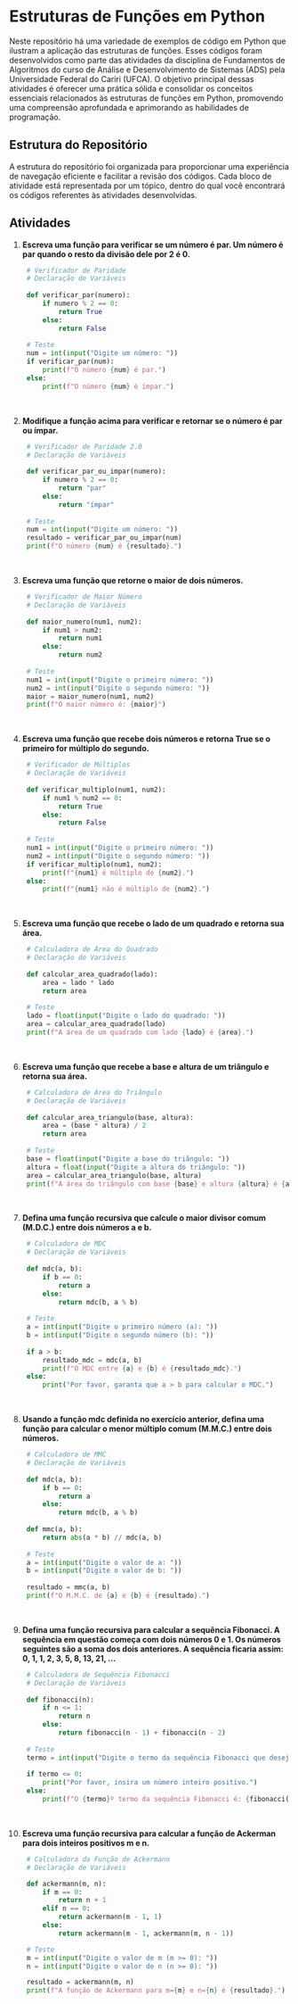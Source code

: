 # Estruturas de Funções em Python

Neste repositório há uma variedade de exemplos de código em Python que ilustram a aplicação das estruturas de funções. Esses códigos foram desenvolvidos como parte das atividades da disciplina de Fundamentos de Algoritmos do curso de Análise e Desenvolvimento de Sistemas (ADS) pela Universidade Federal do Cariri (UFCA). O objetivo principal dessas atividades é oferecer uma prática sólida e consolidar os conceitos essenciais relacionados às estruturas de funções em Python, promovendo uma compreensão aprofundada e aprimorando as habilidades de programação.

## Estrutura do Repositório

A estrutura do repositório foi organizada para proporcionar uma experiência de navegação eficiente e facilitar a revisão dos códigos. Cada bloco de atividade está representada por um tópico, dentro do qual você encontrará os códigos referentes às atividades desenvolvidas.

## Atividades

1. **Escreva uma função para verificar se um número é par. Um número é par quando o resto da divisão dele por 2 é 0.**

   ```python
    # Verificador de Paridade
    # Declaração de Variáveis
    
    def verificar_par(numero):
        if numero % 2 == 0:
            return True
        else:
            return False
    
    # Teste
    num = int(input("Digite um número: "))
    if verificar_par(num):
        print(f"O número {num} é par.")
    else:
        print(f"O número {num} é ímpar.")
   ```
<br>

2. **Modifique a função acima para verificar e retornar se o número é par ou ímpar.**
 
   ```python
    # Verificador de Paridade 2.0
    # Declaração de Variáveis
    
    def verificar_par_ou_impar(numero):
        if numero % 2 == 0:
            return "par"
        else:
            return "ímpar"
    
    # Teste
    num = int(input("Digite um número: "))
    resultado = verificar_par_ou_impar(num)
    print(f"O número {num} é {resultado}.")
   ```
<br> 

3. **Escreva uma função que retorne o maior de dois números.**

   ```python
    # Verificador de Maior Número
    # Declaração de Variáveis
    
    def maior_numero(num1, num2):
        if num1 > num2:
            return num1
        else:
            return num2
    
    # Teste
    num1 = int(input("Digite o primeiro número: "))
    num2 = int(input("Digite o segundo número: "))
    maior = maior_numero(num1, num2)
    print(f"O maior número é: {maior}")
   ```
<br>
 
4. **Escreva uma função que recebe dois números e retorna True se o primeiro for múltiplo do segundo.**

   ```python
    # Verificador de Múltiplos
    # Declaração de Variáveis
    
    def verificar_multiplo(num1, num2):
        if num1 % num2 == 0:
            return True
        else:
            return False
    
    # Teste
    num1 = int(input("Digite o primeiro número: "))
    num2 = int(input("Digite o segundo número: "))
    if verificar_multiplo(num1, num2):
        print(f"{num1} é múltiplo de {num2}.")
    else:
        print(f"{num1} não é múltiplo de {num2}.")
   ```
<br>

5. **Escreva uma função que recebe o lado de um quadrado e retorna sua área.**

   ```python
    # Calculadora de Área do Quadrado
    # Declaração de Variáveis
    
    def calcular_area_quadrado(lado):
        area = lado * lado
        return area
    
    # Teste
    lado = float(input("Digite o lado do quadrado: "))
    area = calcular_area_quadrado(lado)
    print(f"A área de um quadrado com lado {lado} é {area}.")
   ```
<br>

6. **Escreva uma função que recebe a base e altura de um triângulo e retorna sua área.**

   ```python
    # Calculadora de Área do Triângulo
    # Declaração de Variáveis
    
    def calcular_area_triangulo(base, altura):
        area = (base * altura) / 2
        return area
    
    # Teste
    base = float(input("Digite a base do triângulo: "))
    altura = float(input("Digite a altura do triângulo: "))
    area = calcular_area_triangulo(base, altura)
    print(f"A área do triângulo com base {base} e altura {altura} é {area}.")
   ```
<br>

7. **Defina uma função recursiva que calcule o maior divisor comum (M.D.C.) entre dois números a e b.**

   ```python
    # Calculadora de MDC
    # Declaração de Variáveis
    
    def mdc(a, b):
        if b == 0:
            return a
        else:
            return mdc(b, a % b)
    
    # Teste
    a = int(input("Digite o primeiro número (a): "))
    b = int(input("Digite o segundo número (b): "))
    
    if a > b:
        resultado_mdc = mdc(a, b)
        print(f"O MDC entre {a} e {b} é {resultado_mdc}.")
    else:
        print("Por favor, garanta que a > b para calcular o MDC.")
   ```
<br>

8. **Usando a função mdc definida no exercício anterior, defina uma função para calcular o menor múltiplo comum (M.M.C.) entre dois números.**
    
   ```python
    # Calculadora de MMC
    # Declaração de Variáveis
    
    def mdc(a, b):
        if b == 0:
            return a
        else:
            return mdc(b, a % b)
    
    def mmc(a, b):
        return abs(a * b) // mdc(a, b)
    
    # Teste
    a = int(input("Digite o valor de a: "))
    b = int(input("Digite o valor de b: "))
    
    resultado = mmc(a, b)
    print(f"O M.M.C. de {a} e {b} é {resultado}.")
   ```
<br>

9. **Defina uma função recursiva para calcular a sequência Fibonacci. A sequência em questão começa com dois números 0 e 1. Os números seguintes são a soma dos dois anteriores. A sequência ficaria assim: 0, 1, 1, 2, 3, 5, 8, 13, 21, ...**

   ```python
    # Calculadora de Sequência Fibonacci
    # Declaração de Variáveis
    
    def fibonacci(n):
        if n <= 1:
            return n
        else:
            return fibonacci(n - 1) + fibonacci(n - 2)
    
    # Teste
    termo = int(input("Digite o termo da sequência Fibonacci que deseja calcular: "))
    
    if termo <= 0:
        print("Por favor, insira um número inteiro positivo.")
    else:
        print(f"O {termo}º termo da sequência Fibonacci é: {fibonacci(termo)}")
   ```
<br>

10. **Escreva uma função recursiva para calcular a função de Ackerman para dois inteiros positivos m e n.**

    ```python
     # Calculadora da Função de Ackermann
     # Declaração de Variáveis
    
     def ackermann(m, n):
         if m == 0:
             return n + 1
         elif n == 0:
             return ackermann(m - 1, 1)
         else:
             return ackermann(m - 1, ackermann(m, n - 1))
    
     # Teste
     m = int(input("Digite o valor de m (m >= 0): "))
     n = int(input("Digite o valor de n (n >= 0): "))
    
     resultado = ackermann(m, n)
     print(f"A função de Ackermann para m={m} e n={n} é {resultado}.")
    ```
